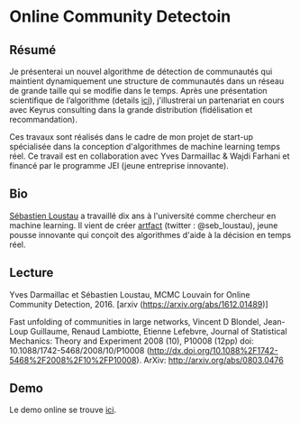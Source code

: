 # Online Community Detectoin

## Résumé

Je présenterai un nouvel algorithme de détection de communautés qui
maintient dynamiquement une structure de communautés dans un réseau de
grande taille qui se modifie dans le temps. Après une présentation
scientifique de l’algorithme (details
[ici](https://arxiv.org/abs/1612.01489)), j'illustrerai un partenariat
en cours avec Keyrus consulting dans la grande distribution
(fidélisation et recommandation).

Ces travaux sont réalisés dans le cadre de mon projet de start-up
spécialisée dans la conception d'algorithmes de machine learning temps
réel. Ce travail est en collaboration avec Yves Darmaillac & Wajdi
Farhani et financé par le programme JEI (jeune entreprise innovante).

## Bio

[Sébastien Loustau](http://www.math.univ-angers.fr/%7Eloustau/) a
travaillé dix ans à l'université comme chercheur en machine
learning. Il vient de créer [artfact](http://www.artfact-online.fr/)
(twitter : @seb_loustau), jeune pousse innovante qui conçoit des
algorithmes d'aide à la décision en temps réel.

## Lecture

Yves Darmaillac et Sébastien Loustau, MCMC Louvain for Online Community Detection, 2016. [arxiv (https://arxiv.org/abs/1612.01489)]

Fast unfolding of communities in large networks, Vincent D Blondel, Jean-Loup Guillaume, Renaud Lambiotte, Etienne Lefebvre, Journal of Statistical Mechanics: Theory and Experiment 2008 (10), P10008 (12pp)
doi: 10.1088/1742-5468/2008/10/P10008 (http://dx.doi.org/10.1088%2F1742-5468%2F2008%2F10%2FP10008). ArXiv: http://arxiv.org/abs/0803.0476

## Demo

Le demo online se trouve [ici](http://artfact-online.fr/algorithms/nips-community-detection.html).
